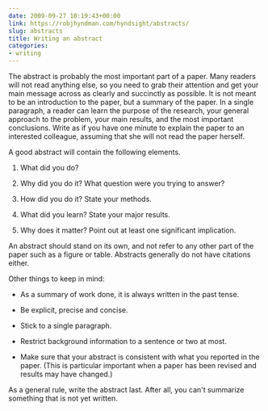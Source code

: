 ```yaml
---
date: 2009-09-27 10:19:43+00:00
link: https://robjhyndman.com/hyndsight/abstracts/
slug: abstracts
title: Writing an abstract
categories:
- writing
---
```


The abstract is probably the most important part of a paper. Many readers will not read anything else, so you need to grab their attention and get your main message across as clearly and succinctly as possible. It is not meant to be an introduction to the paper, but a summary of the paper. In a single paragraph, a reader can learn the purpose of the research, your general approach to the problem, your main results, and the most important conclusions. Write as if you have one minute to explain the paper to an interested colleague, assuming that she will not read the paper herself.<!-- more -->

A good abstract will contain the following elements.



  1. What did you do?


  2. Why did you do it? What question were you trying to answer?


  3. How did you do it? State your methods.


  4. What did you learn? State your major results.


  5. Why does it matter? Point out at least one significant implication.

An abstract should stand on its own, and not refer to any other part of the paper such as a figure or table. Abstracts generally do not have citations either.

Other things to keep in mind:


  * As a summary of work done, it is always written in the past tense.


  * Be explicit, precise and concise.


  * Stick to a single paragraph.


  * Restrict background information to a sentence or two at most.


  * Make sure that your abstract is consistent with what you reported in the paper. (This is particular important when a paper has been revised and results may have changed.)

As a general rule, write the abstract last. After all, you can't summarize something that is not yet written.
